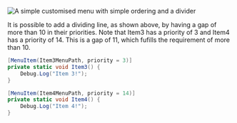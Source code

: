 ![A simple customised menu with simple ordering and a divider](ordered-with-divider.png)

It is possible to add a dividing line, as shown above, by having a gap of more than 10 in their priorities. Note that Item3 has a priority of 3 and Item4 has a priority of 14. This is a gap of 11, which fufills the requirement of more than 10.
```c#
[MenuItem(Item3MenuPath, priority = 3)]
private static void Item3() {
    Debug.Log("Item 3!");
}

[MenuItem(Item4MenuPath, priority = 14)]
private static void Item4() {
    Debug.Log("Item 4!");
}
```